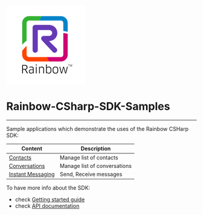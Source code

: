 ![Rainbow](logo_rainbow.png)

 
# Rainbow-CSharp-SDK-Samples
---

Sample applications which demonstrate the uses of the Rainbow CSHarp SDK:

| Content | Description |
| ------ | ----------- |
| [Contacts](https://github.com/Rainbow-CPaaS/Rainbow-CSharp-SDK-Samples/tree/master/Contacts) | Manage list of contacts |
| [Conversations](https://github.com/Rainbow-CPaaS/Rainbow-CSharp-SDK-Samples/tree/master/Conversations) | Manage list of conversations |
| [Instant Messaging](https://github.com/Rainbow-CPaaS/Rainbow-CSharp-SDK-Samples/tree/master/InstantMessaging) | Send, Receive messages |

To have more info about the SDK:
- check [Getting started guide](https://hub.openrainbow.com/#/documentation/doc/csharp/guides/001_getting_started.md)
- check [API documentation](https://hub.openrainbow.com/#/documentation/doc/csharp/api/Rainbow.Application.md)